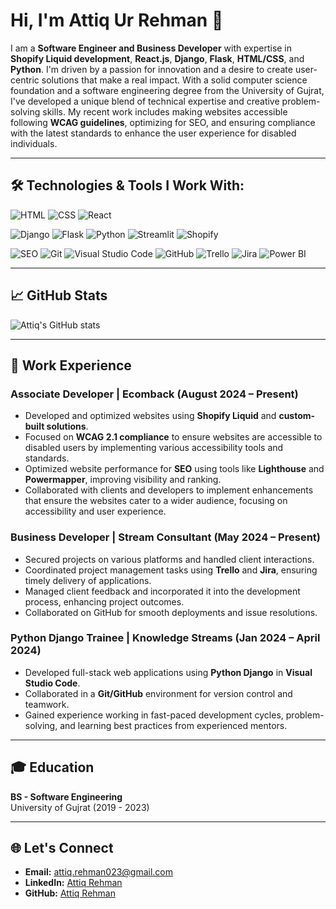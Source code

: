 # Hi, I'm Attiq Ur Rehman 👋

I am a **Software Engineer and Business Developer** with expertise in **Shopify Liquid development**, **React.js**, **Django**, **Flask**, **HTML/CSS**, and **Python**. I'm driven by a passion for innovation and a desire to create user-centric solutions that make a real impact. With a solid computer science foundation and a software engineering degree from the University of Gujrat, I've developed a unique blend of technical expertise and creative problem-solving skills. My recent work includes making websites accessible following **WCAG guidelines**, optimizing for SEO, and ensuring compliance with the latest standards to enhance the user experience for disabled individuals.

---

## 🛠️ Technologies & Tools I Work With:


![HTML](https://img.shields.io/badge/-HTML-E34F26?style=flat-square&logo=html5&logoColor=white)
![CSS](https://img.shields.io/badge/-CSS-1572B6?style=flat-square&logo=css3&logoColor=white)
![React](https://img.shields.io/badge/-React-61DAFB?style=flat-square&logo=react&logoColor=white)
<!-- Django -->
![Django](https://img.shields.io/badge/-Django-092E20?style=flat-square&logo=django&logoColor=white)
![Flask](https://img.shields.io/badge/-Flask-000000?style=flat-square&logo=flask&logoColor=white)
![Python](https://img.shields.io/badge/-Python-3776AB?style=flat-square&logo=python&logoColor=white)
![Streamlit](https://img.shields.io/badge/-Streamlit-FF4B4B?style=flat-square&logo=streamlit&logoColor=white)
![Shopify](https://img.shields.io/badge/-Shopify-96BF48?style=flat-square&logo=shopify&logoColor=white)
<!-- SEO Optimization -->
![SEO](https://img.shields.io/badge/-SEO-4CAF50?style=flat-square&logo=google&logoColor=white)
![Git](https://img.shields.io/badge/-Git-F05032?style=flat-square&logo=git&logoColor=white)
![Visual Studio Code](https://img.shields.io/badge/-Visual%20Studio%20Code-007ACC?style=flat-square&logo=visual-studio-code&logoColor=white)
![GitHub](https://img.shields.io/badge/-GitHub-181717?style=flat-square&logo=github&logoColor=white)
![Trello](https://img.shields.io/badge/-Trello-0079BF?style=flat-square&logo=trello&logoColor=white)
![Jira](https://img.shields.io/badge/-Jira-0052CC?style=flat-square&logo=jira&logoColor=white)
![Power BI](https://img.shields.io/badge/-Power%20BI-F2C94C?style=flat-square&logo=powerbi&logoColor=black)


---

## 📈 GitHub Stats

![Attiq's GitHub stats](https://github-readme-stats.vercel.app/api?username=attiqrehman-ar&show_icons=true&theme=radical)

---

## 💼 Work Experience

### Associate Developer | Ecomback (August 2024 – Present)
- Developed and optimized websites using **Shopify Liquid** and **custom-built solutions**.
- Focused on **WCAG 2.1 compliance** to ensure websites are accessible to disabled users by implementing various accessibility tools and standards.
- Optimized website performance for **SEO** using tools like **Lighthouse** and **Powermapper**, improving visibility and ranking.
- Collaborated with clients and developers to implement enhancements that ensure the websites cater to a wider audience, focusing on accessibility and user experience.

### Business Developer | Stream Consultant (May 2024 – Present)
- Secured projects on various platforms and handled client interactions.
- Coordinated project management tasks using **Trello** and **Jira**, ensuring timely delivery of applications.
- Managed client feedback and incorporated it into the development process, enhancing project outcomes.
- Collaborated on GitHub for smooth deployments and issue resolutions.

### Python Django Trainee | Knowledge Streams (Jan 2024 – April 2024)
- Developed full-stack web applications using **Python Django** in **Visual Studio Code**.
- Collaborated in a **Git/GitHub** environment for version control and teamwork.
- Gained experience working in fast-paced development cycles, problem-solving, and learning best practices from experienced mentors.

---

## 🎓 Education

**BS - Software Engineering**  
University of Gujrat (2019 - 2023)

---

## 🌐 Let's Connect
- **Email:** attiq.rehman023@gmail.com
- **LinkedIn:** [Attiq Rehman](https://www.linkedin.com/in/attiq-rehman-/)
- **GitHub:** [Attiq Rehman](https://github.com/attiqrehman-ar)
